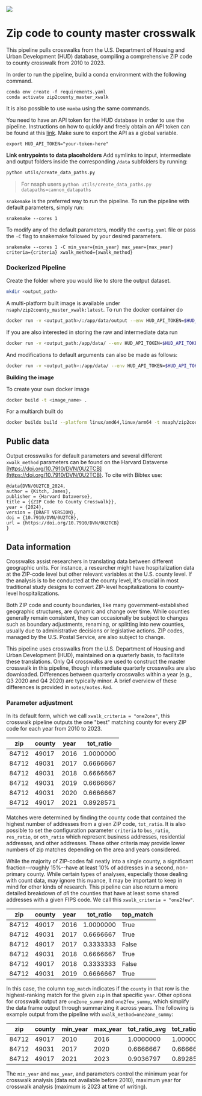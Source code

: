 [![](<https://img.shields.io/badge/Dataverse-10.7910/DVN/SYNPBS-orange>)](https://doi.org/10.7910/DVN/0U2TCB)

# Zip code to county master crosswalk

This pipeline pulls crosswalks from the U.S. Department of Housing and Urban Development (HUD) database, compiling a comprehensive ZIP code to county crosswalk from 2010 to 2023.

In order to run the pipeline, build a conda environment with the following command.

```
conda env create -f requirements.yaml
conda activate zip2county_master_xwalk 
```

It is also possible to use `mamba` using the same commands.

You need to have an API token for the HUD database in order to use the pipeline. Instructions on how to quickly and freely obtain an API token can be found at this [link](https://www.huduser.gov/portal/dataset/uspszip-api.html). Make sure to export the API as a global variable.

```
export HUD_API_TOKEN="your-token-here"
```

**Link entrypoints to data placeholders** Add symlinks to input, intermediate and output folders inside the corresponding `/data` subfolders by running:

```bash
python utils/create_data_paths.py 
```

> For nsaph users `python utils/create_data_paths.py datapaths=cannon_datapaths`

`snakemake` is the preferred way to run the pipeline. To run the pipeline with default parameters, simply run:
```
snakemake --cores 1
```

To modify any of the default parameters, modify the `config.yaml` file or pass the `-C` flag to snakemake followed by your desired parameters.
```
snakemake --cores 1 -C min_year={min_year} max_year={max_year} criteria={criteria} xwalk_method={xwalk_method}
```

### Dockerized Pipeline

Create the folder where you would like to store the output dataset.

```bash 
mkdir <output_path>
```

A multi-platform built image is available under `nsaph/zip2county_master_xwalk:latest`. To run the docker container do

```bash
docker run -v <output_path>/:/app/data/output --env HUD_API_TOKEN=$HUD_API_TOKEN <image_name>
```

If you are also interested in storing the raw and intermediate data run

```bash
docker run -v <output_path:/app/data/ --env HUD_API_TOKEN=$HUD_API_TOKEN <image_name>
```

And modifications to default arguments can also be made as follows:

```bash
docker run -v <output_path>:/app/data/ --env HUD_API_TOKEN=$HUD_API_TOKEN <image_name> -C min_year={min_year} max_year={max_year}
```

**Building the image**

To create your own docker image
```bash
docker build -t <image_name> .
```

For a multiarch built do
```bash
docker buildx build --platform linux/amd64,linux/arm64 -t nsaph/zip2county_master_xwalk:latest . --push
```

## Public data 

Output crosswalks for default parameters and several different `xwalk_method` parameters can be found on the Harvard Dataverse [https://doi.org/10.7910/DVN/0U2TCB](https://doi.org/10.7910/DVN/0U2TCB). To cite with Bibtex use:
```
@data{DVN/0U2TCB_2024,
author = {Kitch, James},
publisher = {Harvard Dataverse},
title = {{ZIP Code to County Crosswalk}},
year = {2024},
version = {DRAFT VERSION},
doi = {10.7910/DVN/0U2TCB},
url = {https://doi.org/10.7910/DVN/0U2TCB}
}
```

## Data information

Crosswalks assist researchers in translating data between different geographic units. For instance, a researcher might have hospitalization data at the ZIP-code level but other relevant variables at the U.S. county level. If the analysis is to be conducted at the county level, it's crucial in most traditional study designs to convert ZIP-level hospitalizations to county-level hospitalizations.

Both ZIP code and county boundaries, like many government-established geographic structures, are dynamic and change over time. While counties generally remain consistent, they can occasionally be subject to changes such as boundary adjustments, renaming, or splitting into new counties, usually due to administrative decisions or legislative actions. ZIP codes, managed by the U.S. Postal Service, are also subject to change.

This pipeline uses crosswalks from the U.S. Department of Housing and Urban Development (HUD), maintained on a quarterly basis, to facilitate these translations. Only Q4 crosswalks are used to construct the master crosswalk in this pipeline, though intermediate quarterly crosswalks are also downloaded. Differences between quarterly crosswalks within a year (e.g., Q3 2020 and Q4 2020) are typically minor. A brief overview of these differences is provided in `notes/notes.Rmd`.

### Parameter adjustment

In its default form, which we call `xwalk_criteria = "one2one"`, this crosswalk pipeline outputs the one "best" matching county for every ZIP code for each year from 2010 to 2023. 

|zip  |county |year|tot_ratio|
|-----|-----|----|---------|
|84712|49017|2016|1.0000000|
|84712|49031|2017|0.6666667|
|84712|49031|2018|0.6666667|
|84712|49031|2019|0.6666667|
|84712|49031|2020|0.6666667|
|84712|49017|2021|0.8928571|

Matches were determined by finding the county code that contained the highest number of addresses from a given ZIP code, `tot_ratio`. It is also possible to set the configuration parameter `criteria` to `bus_ratio`, `res_ratio`, or `oth_ratio` which represent business addresses, residential addresses, and other addresses. These other criteria may provide lower numbers of zip matches depending on the area and years considered.

While the majority of ZIP-codes fall neatly into a single county, a significant fraction--roughly 15%--have at least 10% of addresses in a second, non-primary county. While certain types of analyses, especially those dealing with count data, may ignore this nuance, it may be important to keep in mind for other kinds of research. This pipeline can also return a more detailed breakdown of *all* the counties that have at least some shared addresses with a given FIPS code. We call this `xwalk_criteria = "one2few"`. 

|zip  |county |year|tot_ratio|top_match|
|-----|-----|----|---------|---------|
|84712|49017|2016|1.0000000|True     |
|84712|49031|2017|0.6666667|True     |
|84712|49017|2017|0.3333333|False    |
|84712|49031|2018|0.6666667|True     |
|84712|49017|2018|0.3333333|False    |
|84712|49031|2019|0.6666667|True     |

In this case, the column `top_match` indicates if the `county` in that row is the highest-ranking match for the given `zip` in that specific `year`. Other options for crosswalk output are `one2one_summy` and `one2few_summy`, which simplify the data frame output through summarizing it across years. The following is example output from the pipeline with `xwalk_method=one2one_summy`:

|zip  |county |min_year|max_year|tot_ratio_avg|tot_ratio_min|tot_ratio_max|
|-----|-----|--------|--------|-------------|-------------|-------------|
|84712|49017|2010    |2016    |1.0000000    |1.0000000    |1.0000000    |
|84712|49031|2017    |2020    |0.6666667    |0.6666667    |0.6666667    |
|84712|49017|2021    |2023    |0.9036797    |0.8928571    |0.9090909    |


The `min_year` and `max_year`, and parameters control the minimum year for crosswalk analysis (data not available before 2010), maximum year for crosswalk analysis (maximum is 2023 at time of writing). 